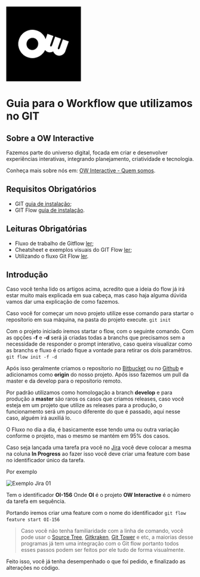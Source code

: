 ![Logo OW Interactive](https://github.com/owInteractive/desafio-backend/raw/master/media/logo.jpg "OW Interactive")

# Guia para o Workflow que utilizamos no GIT

## Sobre a OW Interactive
Fazemos parte do universo digital, focada em criar e desenvolver experiências interativas, integrando planejamento, criatividade e tecnologia.

Conheça mais sobre nós em: [OW Interactive - Quem somos](http://www.owinteractive.com/quem-somos/).

## Requisitos Obrigatórios
- GIT [guia de instalação](https://git-scm.com/book/en/v2/Getting-Started-Installing-Git);
- GIT Flow [guia de instalação](https://danielkummer.github.io/git-flow-cheatsheet/index.pt_BR.html).

## Leituras Obrigatórias
- Fluxo de trabalho de Gitflow [ler](https://www.atlassian.com/br/git/tutorials/comparing-workflows/gitflow-workflow);
- Cheatsheet e exemplos visuais do GIT Flow [ler](https://danielkummer.github.io/git-flow-cheatsheet/index.pt_BR.html);
- Utilizando o fluxo Git Flow [ler](https://medium.com/trainingcenter/utilizando-o-fluxo-git-flow-e63d5e0d5e04).

## Introdução
Caso você tenha lido os artigos acima, acredito que a ideia do flow já irá estar muito mais explicada em sua cabeça, mas caso haja alguma dúvida vamos dar uma explicação de como fazemos.

Caso você for começar um novo projeto utilize esse comando para startar o reposítorio em sua máquina, na pasta do projeto execute.
```git init```

Com o projeto iniciado iremos startar o flow, com o seguinte comando. Com as opções **-f** e **-d** será já criadas todas a branchs que precisamos sem a necessidade de responder o prompt interativo, caso queira visualizar como as branchs e fluxo é criado fique a vontade para retirar os dois paramêtros.
```git flow init -f -d```

Após isso geralmente criamos o reposítorio no [Bitbucket](https://bitbucket.org/owinteractive) ou no [Github](https://github.com/owinteractive) e adicionamos como **origin** do nosso projeto. Após isso fazemos um pull da master e da develop para o reposítorio remoto.

Por padrão utilizamos como homologação a branch **develop** e para produção a **master** são raros os casos que criamos releases, caso você esteja em um projeto que utilize as releases para a produção, o funcionamento será um pouco diferente do que é passado, aqui nesse caso, alguém irá auxiliá lo.

O Fluxo no dia a dia, é basicamente esse tendo uma ou outra variação conforme o projeto, mas o mesmo se mantém em 95% dos casos.

Caso seja lançada uma tarefa pra você no [Jira](https://www.atlassian.com/br/software/jira) você deve colocar a mesma na coluna **In Progress** ao fazer isso você deve criar uma feature com base no identificador único da tarefa.

Por exemplo

![Exemplo Jira 01](https://github.com/owInteractive/desafio-backend/raw/master/media/jira-01.jpg "Exemplo Jira 01")

Tem o identificador **OI-156** Onde **OI** é o projeto **OW Interactive** é o número da tarefa em sequência.

Portando iremos criar uma feature com o nome do identificador
```git flow feature start OI-156```

> Caso você não tenha familiaridade com a linha de comando, você pode usar o [Source Tree](https://www.sourcetreeapp.com/), [Gitkraken](https://www.gitkraken.com/), [Git Tower](https://www.git-tower.com/mac) e etc, a maiorias desse programas já tem uma integração com o Git flow portanto todos esses passos podem ser feitos por ele tudo de forma visualmente.

Feito isso, você já tenha desempenhado o que foi pedido, e finalizado as alterações no código.